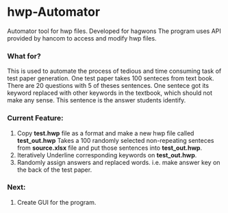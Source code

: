 # hwp-Automator
Automator tool for hwp files. Developed for hagwons
The program uses API provided by hancom to access and modify hwp files.

### What for?
This is used to automate the process of tedious and time consuming task of test paper generation. One test paper takes 100 senteces from text book. There are 20 questions with 5 of theses sentences. One sentece got its keyword replaced with other keywords in the textbook, which should not make any sense. This sentence is the answer students identify.

### Current Feature:
1. Copy **test.hwp** file as a format and make a new hwp file called **test_out.hwp**
Takes a 100 randomly selected non-repeating senteces from **source.xlsx** file and put those sentences into **test_out.hwp**. 
2. Iteratively Underline corresponding keywords on **test_out.hwp**.
3. Randomly assign answers and replaced words. i.e. make answer key on the back of the test paper.

### Next:
1. Create GUI for the program.
